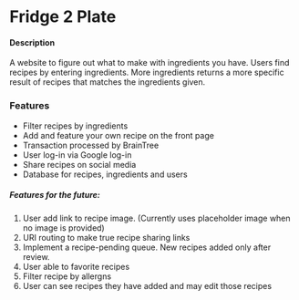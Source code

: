 # Fridge 2 Plate
#### Description
A website to figure out what to make with ingredients you have. Users find recipes by entering ingredients. 
More ingredients returns a more specific result of recipes that matches the ingredients given. 
### Features
- Filter recipes by ingredients
- Add and feature your own recipe on the front page
- Transaction processed by BrainTree
- User log-in via Google log-in
- Share recipes on social media
- Database for recipes, ingredients and users

##### Features for the future:
1. User add link to recipe image. (Currently uses placeholder image when no image is provided)
2. URI routing to make true recipe sharing links
3. Implement a recipe-pending queue. New recipes added only after review.
4. User able to favorite recipes
5. Filter recipe by allergns
6. User can see recipes they have added and may edit those recipes
